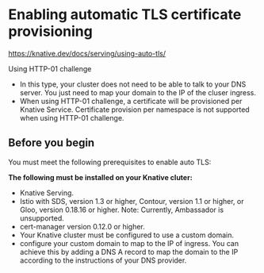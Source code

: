 # Enabling automatic TLS certificate provisioning

https://knative.dev/docs/serving/using-auto-tls/

Using HTTP-01 challenge

- In this type, your cluster does not need to be able to talk to your DNS server. You just need to map your domain to the IP of the cluser ingress.
- When using HTTP-01 challenge, a certificate will be provisioned per Knative Service. Certificate provision per namespace is not supported when using HTTP-01 challenge.

## Before you begin

You must meet the following prerequisites to enable auto TLS:

**The following must be installed on your Knative cluter:**

- Knative Serving.
- Istio with SDS, version 1.3 or higher, Contour, version 1.1 or higher, or Gloo, version 0.18.16 or higher. Note: Currently, Ambassador is unsupported.
- cert-manager version 0.12.0 or higher.
- Your Knative cluster must be configured to use a custom domain.
- configure your custom domain to map to the IP of ingress. You can achieve this by adding a DNS A record to map the domain to the IP according to the instructions of your DNS provider.
